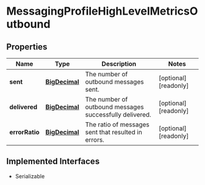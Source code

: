

# MessagingProfileHighLevelMetricsOutbound

## Properties

Name | Type | Description | Notes
------------ | ------------- | ------------- | -------------
**sent** | [**BigDecimal**](BigDecimal.md) | The number of outbound messages sent. |  [optional] [readonly]
**delivered** | [**BigDecimal**](BigDecimal.md) | The number of outbound messages successfully delivered. |  [optional] [readonly]
**errorRatio** | [**BigDecimal**](BigDecimal.md) | The ratio of messages sent that resulted in errors. |  [optional] [readonly]


## Implemented Interfaces

* Serializable


